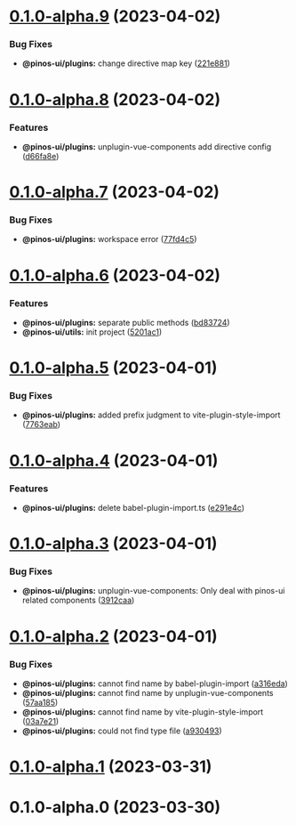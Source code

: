 # [0.1.0-alpha.9](https://github.com/pinosJs/pinos-ui/compare/@pinos-ui/plugins@0.1.0-alpha.8...@pinos-ui/plugins@0.1.0-alpha.9) (2023-04-02)


### Bug Fixes

* **@pinos-ui/plugins:** change directive map key ([221e881](https://github.com/pinosJs/pinos-ui/commit/221e881b4fff92aa0d531d2fdd84a4dd9671e136))



# [0.1.0-alpha.8](https://github.com/pinosJs/pinos-ui/compare/@pinos-ui/plugins@0.1.0-alpha.7...@pinos-ui/plugins@0.1.0-alpha.8) (2023-04-02)


### Features

* **@pinos-ui/plugins:** unplugin-vue-components add directive config ([d66fa8e](https://github.com/pinosJs/pinos-ui/commit/d66fa8e09219e68ad1bf3ad2e71097df0a315f24))



# [0.1.0-alpha.7](https://github.com/pinosJs/pinos-ui/compare/@pinos-ui/plugins@0.1.0-alpha.6...@pinos-ui/plugins@0.1.0-alpha.7) (2023-04-02)


### Bug Fixes

* **@pinos-ui/plugins:** workspace error ([77fd4c5](https://github.com/pinosJs/pinos-ui/commit/77fd4c537308758d86913fd69ed2a808253a1ea3))



# [0.1.0-alpha.6](https://github.com/pinosJs/pinos-ui/compare/@pinos-ui/plugins@0.1.0-alpha.5...@pinos-ui/plugins@0.1.0-alpha.6) (2023-04-02)


### Features

* **@pinos-ui/plugins:** separate public methods ([bd83724](https://github.com/pinosJs/pinos-ui/commit/bd837242321c835509ae66c56aac6ee030e13dd4))
* **@pinos-ui/utils:** init project ([5201ac1](https://github.com/pinosJs/pinos-ui/commit/5201ac107e1f11b1f7b4f58e4a113c1a5375f42c))



# [0.1.0-alpha.5](https://github.com/pinosJs/pinos-ui/compare/@pinos-ui/plugins@0.1.0-alpha.4...@pinos-ui/plugins@0.1.0-alpha.5) (2023-04-01)


### Bug Fixes

* **@pinos-ui/plugins:** added prefix judgment to vite-plugin-style-import ([7763eab](https://github.com/pinosJs/pinos-ui/commit/7763eab91ad574d613949a5cfeb2981251d12109))



# [0.1.0-alpha.4](https://github.com/pinosJs/pinos-ui/compare/@pinos-ui/plugins@0.1.0-alpha.3...@pinos-ui/plugins@0.1.0-alpha.4) (2023-04-01)


### Features

* **@pinos-ui/plugins:** delete babel-plugin-import.ts ([e291e4c](https://github.com/pinosJs/pinos-ui/commit/e291e4c5bbabe466651d7bcfb15991f966f07151))



# [0.1.0-alpha.3](https://github.com/pinosJs/pinos-ui/compare/@pinos-ui/plugins@0.1.0-alpha.2...@pinos-ui/plugins@0.1.0-alpha.3) (2023-04-01)


### Bug Fixes

* **@pinos-ui/plugins:** unplugin-vue-components: Only deal with pinos-ui related components ([3912caa](https://github.com/pinosJs/pinos-ui/commit/3912caa880cad0db6aa75d19386b9a0aa67a5a00))



# [0.1.0-alpha.2](https://github.com/pinosJs/pinos-ui/compare/@pinos-ui/plugins@0.1.0-alpha.1...@pinos-ui/plugins@0.1.0-alpha.2) (2023-04-01)


### Bug Fixes

* **@pinos-ui/plugins:** cannot find name by babel-plugin-import ([a316eda](https://github.com/pinosJs/pinos-ui/commit/a316eda1b783657029f60dee0c9dc6e372cfb825))
* **@pinos-ui/plugins:** cannot find name by unplugin-vue-components ([57aa185](https://github.com/pinosJs/pinos-ui/commit/57aa185fcb683792c558be3100b30f34815f177a))
* **@pinos-ui/plugins:** cannot find name by vite-plugin-style-import ([03a7e21](https://github.com/pinosJs/pinos-ui/commit/03a7e21609eb399d6dbf8c1eb21bfbf2c9bf7663))
* **@pinos-ui/plugins:** could not find type file ([a930493](https://github.com/pinosJs/pinos-ui/commit/a930493f089cf8f744e97f919f208409456fa5ba))



# [0.1.0-alpha.1](https://github.com/pinosJs/pinos-ui/compare/@pinos-ui/plugins@0.1.0-alpha.0...@pinos-ui/plugins@0.1.0-alpha.1) (2023-03-31)



# 0.1.0-alpha.0 (2023-03-30)



